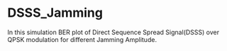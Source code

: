 # DSSS_Jamming

In this simulation BER plot of Direct Sequence Spread Signal(DSSS) over QPSK modulation for different Jamming Amplitude.
